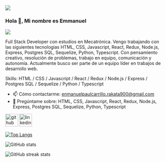 ![](https://thumbs.gfycat.com/ExcellentMadeupChital-max-1mb.gif)
-------------------------------------------------------------------------------------------------------------------------------------------------------------------------
### Hola 👋, Mi nombre es Emmanuel
![](https://res.cloudinary.com/dltjb3yhc/image/upload/v1659452594/banner/Pa%C3%BAl_66_sjs9w2.png)

Full Stack Developer con estudios en Mecatrónica. Vengo trabajando con las siguientes tecnologias HTML, CSS, Javascript, React, Redux, Node.js, Express, Postgres SQL, Sequelize, Python, Typescript. Con pensamiento creativo, resolución de problemas, trabajo en equipo, comunicación y autonomía. Actualmente busco ser parte de un equipo líder en trabajos de desarrollo web.

Skills:  HTML / CSS / Javascript / React / Redux / Node.js  / Express / Postgres SQL / Sequelize / Python / Typescript 

- 📫 Cómo contactarme: enmanuelpaulcarrillo.rakata900@gmail.com
- 💬 Pregúntame sobre:  HTML, CSS, Javascript, React, Redux, Node.js, Express,  Postgres SQL, Sequelize, Python, Typescript 

[<img src='https://cdn.jsdelivr.net/npm/simple-icons@3.0.1/icons/github.svg' alt='github' height='40'>](https://github.com/EmaPaul)  [<img src='https://cdn.jsdelivr.net/npm/simple-icons@3.0.1/icons/linkedin.svg' alt='linkedin' height='40'>](https://www.linkedin.com/in/https://www.linkedin.com/in/emmanuel-pa%C3%BAl-carrillo-carpio//)  

[![Top Langs](https://github-readme-stats.vercel.app/api/top-langs/?username=EmaPaul)](https://github.com/anuraghazra/github-readme-stats)

![GitHub stats](https://github-readme-stats.vercel.app/api?username=EmaPaul&show_icons=true&count_private=true)  

![GitHub streak stats](https://github-readme-streak-stats.herokuapp.com/?user=EmaPaul)  
